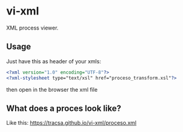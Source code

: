 # vi-xml

XML process viewer.

## Usage

Just have this as header of your xmls:

```xml
<?xml version="1.0" encoding="UTF-8"?>
<?xml-stylesheet type="text/xsl" href="proceso_transform.xsl"?>
```

then open in the browser the xml file

## What does a proces look like?

Like this: https://tracsa.github.io/vi-xml/proceso.xml
